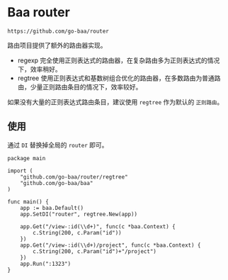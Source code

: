 # Baa router

`https://github.com/go-baa/router`

路由项目提供了额外的路由器实现。

* regexp 完全使用正则表达式的路由器，在复杂路由多为正则表达式的情况下，效率稍好。
* regtree 使用正则表达式和基数树组合优化的路由器，在多数路由为普通路由，少量正则路由条目的情况下，效率较好。

如果没有大量的正则表达式路由条目，建议使用 `regtree` 作为默认的 `正则路由`。

## 使用

通过 `DI` 替换掉全局的 `router` 即可。

```
package main

import (
    "github.com/go-baa/router/regtree"
    "github.com/go-baa/baa"
)

func main() {
    app := baa.Default()
    app.SetDI("router", regtree.New(app))

    app.Get("/view-:id(\\d+)", func(c *baa.Context) {
        c.String(200, c.Param("id"))
    })
    app.Get("/view-:id(\\d+)/project", func(c *baa.Context) {
        c.String(200, c.Param("id")+"/project")
    })
    app.Run(":1323")
}
```
